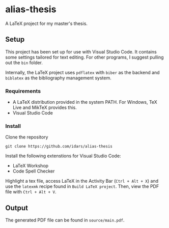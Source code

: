 # alias-thesis

A LaTeX project for my master's thesis.

## Setup

This project has been set up for use with Visual Studio Code. It contains some settings tailored for text editing. For other programs, I suggest pulling out the `bin` folder.

Internally, the LaTeX project uses `pdflatex` with `biber` as the backend and `biblatex` as the bibliography management system.

### Requirements

- A LaTeX distribution provided in the system PATH. For Windows, TeX Live and MikTeX provides this.
- Visual Studio Code

### Install

Clone the repository

```git clone https://github.com/idars/alias-thesis```

Install the following extenstions for Visual Studio Code:

- LaTeX Workshop
- Code Spell Checker

Highlight a tex file, access LaTeX in the Activity Bar (`Ctrl + Alt + X`) and use the `latexmk` recipe found in `Build LaTeX project`. Then, view the PDF file with `Ctrl + Alt + V`.

## Output

The generated PDF file can be found in `source/main.pdf`.
